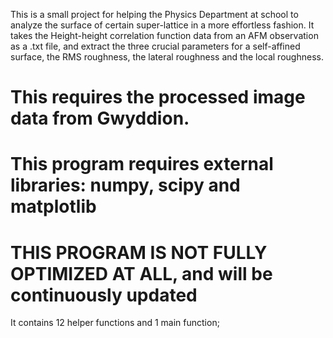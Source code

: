This is a small project for helping the Physics Department at school to analyze the surface of certain super-lattice in a more effortless fashion. It takes the Height-height correlation function data from an AFM observation as a .txt file, and extract the three crucial parameters for a self-affined surface, the RMS roughness, the lateral roughness and the local roughness.

# This requires the processed image data from Gwyddion.
# This program requires external libraries: numpy, scipy and matplotlib

# THIS PROGRAM IS NOT FULLY OPTIMIZED AT ALL, and will be continuously updated

It contains 12 helper functions and 1 main function;

